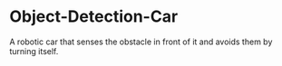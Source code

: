 # Object-Detection-Car
A robotic car that senses the obstacle in front of it and avoids them by turning itself.

